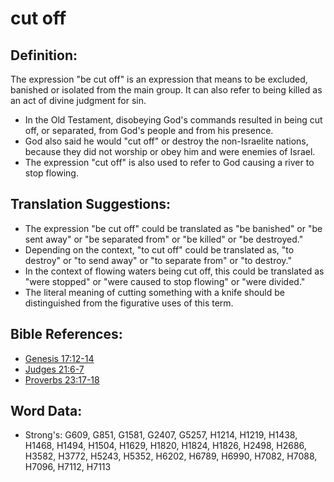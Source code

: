 # cut off #

## Definition: ##

The expression "be cut off" is an expression that means to be excluded, banished or isolated from the main group. It can also refer to being killed as an act of divine judgment for sin.

* In the Old Testament, disobeying God's commands resulted in being cut off, or separated, from God's people and from his presence.
* God also said he would "cut off" or destroy the non-Israelite nations, because they did not worship or obey him and were enemies of Israel.
* The expression "cut off" is also used to refer to God causing a river to stop flowing.

## Translation Suggestions: ##

* The expression "be cut off" could be translated as "be banished" or "be sent away" or "be separated from" or "be killed" or "be destroyed."
* Depending on the context, "to cut off" could be translated as, "to destroy" or "to send away" or "to separate from" or "to destroy."
* In the context of flowing waters being cut off, this could be translated as "were stopped" or "were caused to stop flowing" or "were divided."
* The literal meaning of cutting something with a knife should be distinguished from the figurative uses of this term.

## Bible References: ##

* [Genesis 17:12-14](rc://en/tn/help/gen/17/12)
* [Judges 21:6-7](rc://en/tn/help/jdg/21/06)
* [Proverbs 23:17-18](rc://en/tn/help/pro/23/17)

## Word Data: ##

* Strong's: G609, G851, G1581, G2407, G5257, H1214, H1219, H1438, H1468, H1494, H1504, H1629, H1820, H1824, H1826, H2498, H2686, H3582, H3772, H5243, H5352, H6202, H6789, H6990, H7082, H7088, H7096, H7112, H7113

